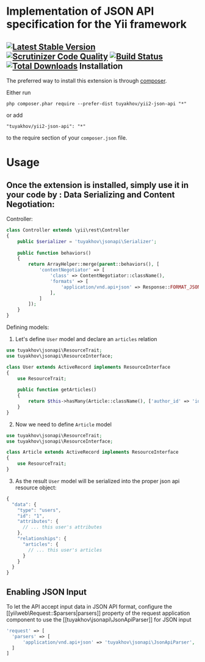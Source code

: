 
Implementation of JSON API specification for the Yii framework
==================================================================
[![Latest Stable Version](https://poser.pugx.org/tuyakhov/yii2-json-api/v/stable.png)](https://packagist.org/packages/tuyakhov/yii2-json-api)
[![Scrutinizer Code Quality](https://scrutinizer-ci.com/g/tuyakhov/yii2-json-api/badges/quality-score.png?b=master)](https://scrutinizer-ci.com/g/tuyakhov/yii2-json-api/?branch=master) [![Build Status](https://scrutinizer-ci.com/g/tuyakhov/yii2-json-api/badges/build.png?b=master)](https://scrutinizer-ci.com/g/tuyakhov/yii2-json-api/build-status/master)
[![Total Downloads](https://poser.pugx.org/tuyakhov/yii2-json-api/downloads.png)](https://packagist.org/packages/tuyakhov/yii2-json-api)
Installation
------------

The preferred way to install this extension is through [composer](http://getcomposer.org/download/).

Either run

```
php composer.phar require --prefer-dist tuyakhov/yii2-json-api "*"
```

or add

```
"tuyakhov/yii2-json-api": "*"
```

to the require section of your `composer.json` file.


Usage
==============================
Once the extension is installed, simply use it in your code by  :
Data Serializing and Content Negotiation:
-------------------------------------------
Controller:
```php
class Controller extends \yii\rest\Controller
{
    public $serializer = 'tuyakhov\jsonapi\Serializer';
    
    public function behaviors()
    {
        return ArrayHelper::merge(parent::behaviors(), [
            'contentNegotiator' => [
                'class' => ContentNegotiator::className(),
                'formats' => [
                    'application/vnd.api+json' => Response::FORMAT_JSON,
                ],
            ]
        ]);
    }
}
```
Defining models:

1) Let's define `User` model and declare an `articles` relation 
```php
use tuyakhov\jsonapi\ResourceTrait;
use tuyakhov\jsonapi\ResourceInterface;

class User extends ActiveRecord implements ResourceInterface
{
    use ResourceTrait;
    
    public function getArticles()
    {
        return $this->hasMany(Article::className(), ['author_id' => 'id']);
    }
}
```
2) Now we need to define `Article` model
```php
use tuyakhov\jsonapi\ResourceTrait;
use tuyakhov\jsonapi\ResourceInterface;

class Article extends ActiveRecord implements ResourceInterface
{
    use ResourceTrait;
}
```
3) As the result `User` model will be serialized into the proper json api resource object:
```javascript
{
  "data": {
    "type": "users",
    "id": "1",
    "attributes": {
      // ... this user's attributes
    },
    "relationships": {
      "articles": {
        // ... this user's articles
      }
    }
  }
}
```
Enabling JSON Input
---------------------------
To let the API accept input data in JSON API format, configure the [[yii\web\Request::$parsers|parsers]] property of the request application component to use the [[tuyakhov\jsonapi\JsonApiParser]] for JSON input
```php
'request' => [
  'parsers' => [
      'application/vnd.api+json' => 'tuyakhov\jsonapi\JsonApiParser',
  ]
]
```
